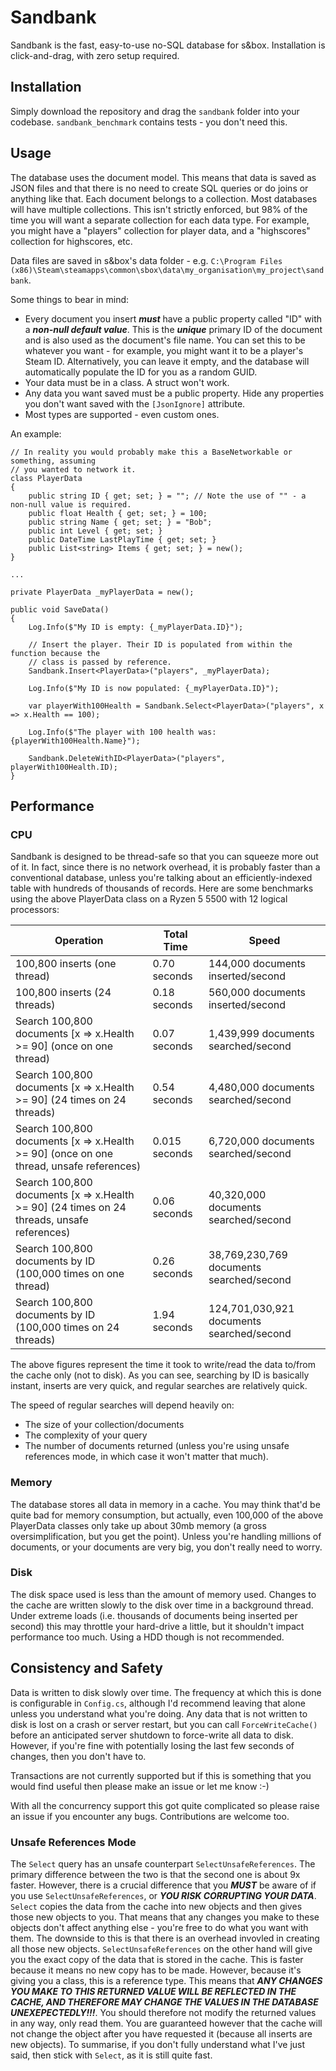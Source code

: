 # Sandbank

Sandbank is the fast, easy-to-use no-SQL database for s&amp;box. Installation is click-and-drag, with zero setup required.

## Installation

Simply download the repository and drag the `sandbank` folder into your codebase. `sandbank_benchmark` contains tests - you don't need this.

## Usage

The database uses the document model. This means that data is saved as JSON files and that there is no need to create SQL queries or do joins or anything like that. Each document belongs to a collection. Most databases will have multiple collections. This isn't strictly enforced, but 98% of the time you will want a separate collection for each data type. For example, you might have a "players" collection for player data, and a "highscores" collection for highscores, etc.

Data files are saved in s&box's data folder - e.g. `C:\Program Files (x86)\Steam\steamapps\common\sbox\data\my_organisation\my_project\sandbank`.

Some things to bear in mind:
- Every document you insert _**must**_ have a public property called "ID" with a _**non-null default value**_. This is the _**unique**_ primary ID of the document and is also used as the document's file name. You can set this to be whatever you want - for example, you might want it to be a player's Steam ID. Alternatively, you can leave it empty, and the database will automatically populate the ID for you as a random GUID.
- Your data must be in a class. A struct won't work.
- Any data you want saved must be a public property. Hide any properties you don't want saved with the `[JsonIgnore]` attribute.
- Most types are supported - even custom ones.

An example:

```
// In reality you would probably make this a BaseNetworkable or something, assuming
// you wanted to network it.
class PlayerData
{
	public string ID { get; set; } = ""; // Note the use of "" - a non-null value is required.
	public float Health { get; set; } = 100;
	public string Name { get; set; } = "Bob";
	public int Level { get; set; }
	public DateTime LastPlayTime { get; set; }
	public List<string> Items { get; set; } = new();
}

...

private PlayerData _myPlayerData = new();

public void SaveData()
{
	Log.Info($"My ID is empty: {_myPlayerData.ID}");

	// Insert the player. Their ID is populated from within the function because the
	// class is passed by reference.
	Sandbank.Insert<PlayerData>("players", _myPlayerData);

	Log.Info($"My ID is now populated: {_myPlayerData.ID}");

	var playerWith100Health = Sandbank.Select<PlayerData>("players", x => x.Health == 100);

	Log.Info($"The player with 100 health was: {playerWith100Health.Name}");

	Sandbank.DeleteWithID<PlayerData>("players", playerWith100Health.ID);
}
```

## Performance

### CPU

Sandbank is designed to be thread-safe so that you can squeeze more out of it. In fact, since there is no network overhead, it is probably faster than a conventional database, unless you're talking about an efficiently-indexed table with hundreds of thousands of records. Here are some benchmarks using the above PlayerData class on a Ryzen 5 5500 with 12 logical processors:

| Operation                                                                                  | Total Time    | Speed   |
|--------------------------------------------------------------------------------------------|---------------|------------------|
| 100,800 inserts (one thread)                                                               | 0.70 seconds  | 144,000 documents inserted/second |
| 100,800 inserts (24 threads)                                                               | 0.18 seconds  | 560,000 documents inserted/second |
| Search 100,800 documents [x => x.Health >= 90] (once on one thread)                        | 0.07 seconds  | 1,439,999 documents searched/second |
| Search 100,800 documents [x => x.Health >= 90] (24 times on 24 threads)                    | 0.54 seconds  | 4,480,000 documents searched/second |
| Search 100,800 documents [x => x.Health >= 90] (once on one thread, unsafe references)     | 0.015 seconds | 6,720,000 documents searched/second |
| Search 100,800 documents [x => x.Health >= 90] (24 times on 24 threads, unsafe references) | 0.06 seconds  | 40,320,000 documents searched/second |
| Search 100,800 documents by ID (100,000 times on one thread)                               | 0.26 seconds  | 38,769,230,769 documents searched/second |
| Search 100,800 documents by ID (100,000 times on 24 threads)                               | 1.94 seconds  | 124,701,030,921 documents searched/second |


The above figures represent the time it took to write/read the data to/from the cache only (not to disk). As you can see, searching by ID is basically instant, inserts are very quick, and regular searches are relatively quick.

The speed of regular searches will depend heavily on:
- The size of your collection/documents
- The complexity of your query
- The number of documents returned (unless you're using unsafe references mode, in which case it won't matter that much).

### Memory

The database stores all data in memory in a cache. You may think that'd be quite bad for memory consumption, but actually, even 100,000 of the above PlayerData classes only take up about 30mb memory (a gross oversimplification, but you get the point). Unless you're handling millions of documents, or your documents are very big, you don't really need to worry.

### Disk

The disk space used is less than the amount of memory used. Changes to the cache are written slowly to the disk over time in a background thread. Under extreme loads (i.e. thousands of documents being inserted per second) this may throttle your hard-drive a little, but it shouldn't impact performance too much. Using a HDD though is not recommended.

## Consistency and Safety

Data is written to disk slowly over time. The frequency at which this is done is configurable in `Config.cs`, although I'd recommend leaving that alone unless you understand what you're doing. Any data that is not written to disk is lost on a crash or server restart, but you can call `ForceWriteCache()` before an anticipated server shutdown to force-write all data to disk. However, if you're fine with potentially losing the last few seconds of changes, then you don't have to.

Transactions are not currently supported but if this is something that you would find useful then please make an issue or let me know :-)

With all the concurrency support this got quite complicated so please raise an issue if you encounter any bugs. Contributions are welcome too.

### Unsafe References Mode

The `Select` query has an unsafe counterpart `SelectUnsafeReferences`. The primary difference between the two is that the second one is about 9x faster. However, there is a crucial difference that you _**MUST**_ be aware of if you use `SelectUnsafeReferences`, or _**YOU RISK CORRUPTING YOUR DATA**_. `Select` copies the data from the cache into new objects and then gives those new objects to you. That means that any changes you make to these objects don't affect anything else - you're free to do what you want with them. The downside to this is that there is an overhead invovled in creating all those new objects. `SelectUnsafeReferences` on the other hand will give you the exact copy of the data that is stored in the cache. This is faster because it means no new copy has to be made. However, because it's giving you a class, this is a reference type. This means that _**ANY CHANGES YOU MAKE TO THIS RETURNED VALUE WILL BE REFLECTED IN THE CACHE, AND THEREFORE MAY CHANGE THE VALUES IN THE DATABASE UNEXEPECTEDLY!!!**_. You should therefore not modify the returned values in any way, only read them. You are guaranteed however that the cache will not change the object after you have requested it (because all inserts are new objects). To summarise, if you don't fully understand what I've just said, then stick with `Select`, as it is still quite fast. 


